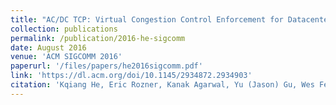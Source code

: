 ```yaml
---
title: "AC/DC TCP: Virtual Congestion Control Enforcement for Datacenter Networks"
collection: publications
permalink: /publication/2016-he-sigcomm
date: August 2016
venue: 'ACM SIGCOMM 2016'
paperurl: '/files/papers/he2016sigcomm.pdf'
link: 'https://dl.acm.org/doi/10.1145/2934872.2934903'
citation: 'Kqiang He, Eric Rozner, Kanak Agarwal, Yu (Jason) Gu, Wes Felter, John Carter, Aditya Akella'
---
```

